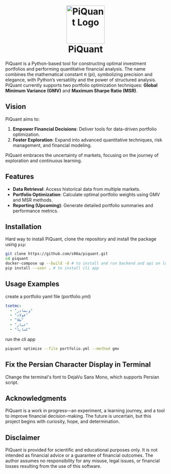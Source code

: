 <h1 align="center">
    <a href="https://github.com/s06a/piquant"><img alt="PiQuant Logo" src="https://github.com/user-attachments/assets/5191a09c-4c00-40ab-92af-b5defa7835af" width="120"></a><br>PiQuant
</h1>

PiQuant is a Python-based tool for constructing optimal investment portfolios and performing quantitative financial analysis. The name combines the mathematical constant π (pi), symbolizing precision and elegance, with Python’s versatility and the power of structured analysis. PiQuant currently supports two portfolio optimization techniques: **Global Minimum Variance (GMV)** and **Maximum Sharpe Ratio (MSR)**.

## **Vision**

PiQuant aims to:
1. **Empower Financial Decisions**: Deliver tools for data-driven portfolio optimization.  
2. **Foster Exploration**: Expand into advanced quantitative techniques, risk management, and financial modeling.  

PiQuant embraces the uncertainty of markets, focusing on the journey of exploration and continuous learning.


## **Features**

- **Data Retrieval**: Access historical data from multiple markets.  
- **Portfolio Optimization**: Calculate optimal portfolio weights using GMV and MSR methods.  
- **Reporting (Upcoming)**: Generate detailed portfolio summaries and performance metrics.  


## **Installation**

Hard way to install PiQuant, clone the repository and install the package using `pip`:
```bash
git clone https://github.com/s06a/piquant.git
cd piquant
docker-compose up --build -d # to install and run backend and api on localhost:8000
pip install --user . # to install cli app
```

## **Usage Examples**

create a portfolio yaml file (portfolio.yml)
```yml
tsetmc:
  - "وبصادر"
  - "فولاد"
  - "طلا"
  - "عیار"
  - "کساپا"
```

run the cli app
```bash
piquant optimize --file portfolio.yml --method gmv
```

## **Fix the Persian Character Display in Terminal**

Change the terminal's font to DejaVu Sans Mono, which supports Persian script.

## **Acknowledgments**

PiQuant is a work in progress—an experiment, a learning journey, and a tool to improve financial decision-making. The future is uncertain, but this project begins with curiosity, hope, and determination.

## **Disclaimer**

PiQuant is provided for scientific and educational purposes only. It is not intended as financial advice or a guarantee of financial outcomes. The author assumes no responsibility for any misuse, legal issues, or financial losses resulting from the use of this software.
